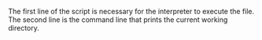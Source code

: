 The first line of the script is necessary for the interpreter to execute the file. 
The second line is the command line that prints the current working directory.
